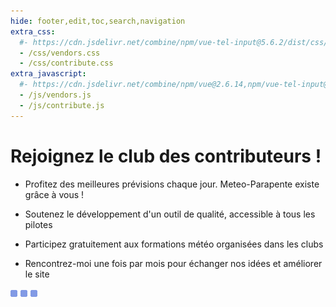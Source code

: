 ```yaml
---
hide: footer,edit,toc,search,navigation
extra_css:
  #- https://cdn.jsdelivr.net/combine/npm/vue-tel-input@5.6.2/dist/css/component.min.css,npm/vue-tel-input@5.6.2/dist/css/sprite.min.css
  - /css/vendors.css
  - /css/contribute.css
extra_javascript:
  #- https://cdn.jsdelivr.net/combine/npm/vue@2.6.14,npm/vue-tel-input@5.6.2/dist/vue-tel-input.umd.min.js,npm/vue-resource@1.5.3/dist/vue-resource.min.js
  - /js/vendors.js
  - /js/contribute.js
---
```


# Rejoignez le club des contributeurs !</span>
 
- Profitez des meilleures prévisions chaque jour. Meteo-Parapente existe grâce à vous !
 
- Soutenez le développement d'un outil de qualité, accessible à tous les pilotes
 
- Participez gratuitement aux formations météo organisées dans les clubs
 
- Rencontrez-moi une fois par mois pour échanger nos idées et améliorer le site

<script>
  const mp_form_locale = {
    locale: `fr`,
    default_country: `FR`,
    product_contributor_title: `Contributeur`,
    product_contributor_description: `3 € par mois <small>(12 mois)</small>`,
    product_supporter_title: `Soutien`,
    product_supporter_description: `5 € par mois <small>(12 mois)</small>`,
    product_small_text: `Un seul paiement unique de €### pour 12 mois. Pas de renouvellement.`,
    header_coordinates: `À propos de vous`,
    email: `Email`,
    mobile_phone: `Téléphone portable`,
    mobile_phone_small_text: `Utilisé seulement pour envoyer votre code d'accès et le réinitialiser en cas de perte. Si vous n'avez pas de téléphone portable, contactez support@meteo-parapente.com`,
    payment_method: `Moyen de paiement`,
    payment_card: `Carte de crédit / Carte de débit`,
    payment_proceed: `Procéder au paiement ►`,
    terms_approval: `En cliquant sur "procéder au paiement", vous acceptez et consentez aux  <a href="/fr/legal/#conditions-generales-dutilisation-de-meteo-parapente" target="_blank">conditions générales d'utilisation de Meteo-Parapente</a>, aux <a href="/fr/legal/#conditions-specifiques-dadhesion-au-club-des-contributeurs" target="_blank">conditions spécifiques d'adhésion au club des contributeurs</a> et à la <a href="/fr/privacy/" target="_blank">politique de données personnelles</a>.`,
    error_email: `L'adresse email est invalide`,
    error_phone: `Le numéro portable est invalide`,
    error_request: `Erreur de communication avec le serveur. Vérifiez votre connexion et ressayez.`,
    need_help: `Besoin d'aide ?`,
    email_us: `Envoyez un email à  <strong>support@meteo-parapente.com</strong>`
  };
</script>
<div id="app">
  <p v-if="!ready"><img src="/img/load.gif" class="loading" alt="⏳ loading, please wait..." /></p>
</div>